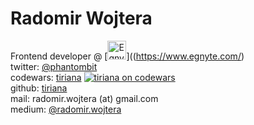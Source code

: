 # Radomir Wojtera

Frontend developer @ [<img src="https://www.egnyte.com/assets/6/images/logos/egnyte-lightbg-hirespng.png" alt="Egnyte" data-canonical-src="https://gyazo.com/eb5c5741b6a9a16c692170a41a49c858.png" height="30" />]((https://www.egnyte.com/)  
twitter: [@phantombit](https://twitter.com/phantombit)  
codewars: [tiriana](https://www.codewars.com/users/tiriana)
[![tiriana on codewars](https://www.codewars.com/users/tiriana/badges/micro)](https://www.codewars.com/users/tiriana)  
github: [tiriana](https://github.com/tiriana)  
mail: radomir.wojtera (at) gmail.com  
medium: [@radomir.wojtera](https://medium.com/@radomir.wojtera)
